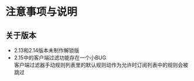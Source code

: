 # 注意事项与说明

## 关于版本

* 2.13和2.14版本未制作解锁版  
* 2.15中的客户端过滤功能存在一个小BUG  
  客户端过滤器手动规则列表里的默认规则动作为允许时订阅列表中的规则会被跳过  

